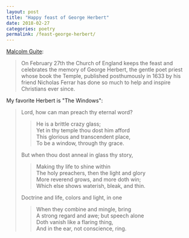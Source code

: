 ```yaml
---
layout: post
title: "Happy feast of George Herbert"
date: 2018-02-27
categories: poetry
permalink: /feast-george-herbert/
---
```


[Malcolm Guite](https://malcolmguite.wordpress.com/2017/02/26/a-sonnet-for-george-herbert-4/):

> On February 27th the Church of England keeps the feast and celebrates the memory of George Herbert, the gentle poet priest whose book the Temple, published posthumously in 1633 by his friend Nicholas Ferrar has done so much to help and inspire Christians ever since.

My favorite Herbert is "The Windows":

> Lord, how can man preach thy eternal word?     
> >   He is a brittle crazy glass;     
> Yet in thy temple thou dost him afford      
> >   This glorious and transcendent place,     
> >   To be a window, through thy grace.     
>
> But when thou dost anneal in glass thy story,     
> >   Making thy life to shine within     
> The holy preachers, then the light and glory      
> >   More reverend grows, and more doth win;     
> >   Which else shows waterish, bleak, and thin.     
>
> Doctrine and life, colors and light, in one     
> >   When they combine and mingle, bring     
> A strong regard and awe; but speech alone     
> >   Doth vanish like a flaring thing,     
> >   And in the ear, not conscience, ring.    